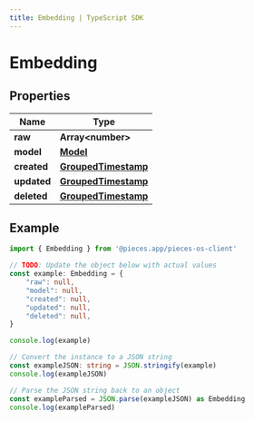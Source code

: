 ```yaml
---
title: Embedding | TypeScript SDK
---
```



# Embedding



## Properties

Name | Type
------------ | -------------
**raw** | **Array&lt;number&gt;**
**model** | [**Model**](Model)
**created** | [**GroupedTimestamp**](GroupedTimestamp)
**updated** | [**GroupedTimestamp**](GroupedTimestamp)
**deleted** | [**GroupedTimestamp**](GroupedTimestamp)

## Example

```typescript
import { Embedding } from '@pieces.app/pieces-os-client'

// TODO: Update the object below with actual values
const example: Embedding = {
    "raw": null,
    "model": null,
    "created": null,
    "updated": null,
    "deleted": null,
}

console.log(example)

// Convert the instance to a JSON string
const exampleJSON: string = JSON.stringify(example)
console.log(exampleJSON)

// Parse the JSON string back to an object
const exampleParsed = JSON.parse(exampleJSON) as Embedding
console.log(exampleParsed)
```


